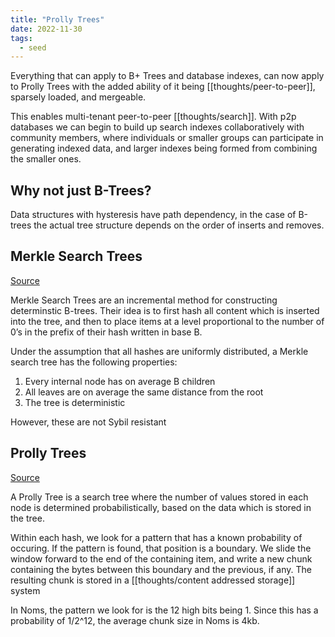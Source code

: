 ```yaml
---
title: "Prolly Trees"
date: 2022-11-30
tags:
  - seed
---
```


Everything that can apply to B+ Trees and database indexes, can now apply to Prolly Trees with the added ability of it being [[thoughts/peer-to-peer]], sparsely loaded, and mergeable.

This enables multi-tenant peer-to-peer [[thoughts/search]]. With p2p databases we can begin to build up search indexes collaboratively with community members, where individuals or smaller groups can participate in generating indexed data, and larger indexes being formed from combining the smaller ones.

## Why not just B-Trees?

Data structures with hysteresis have path dependency, in the case of B-trees the actual tree structure depends on the order of inserts and removes.

## Merkle Search Trees

[Source](https://0fps.net/2020/12/19/peer-to-peer-ordered-search-indexes/)

Merkle Search Trees are an incremental method for constructing determinstic B-trees. Their idea is to first hash all content which is inserted into the tree, and then to place items at a level proportional to the number of 0’s in the prefix of their hash written in base B.

Under the assumption that all hashes are uniformly distributed, a Merkle search tree has the following properties:

1. Every internal node has on average B children
2. All leaves are on average the same distance from the root
3. The tree is deterministic

However, these are not Sybil resistant

## Prolly Trees

[Source](https://github.com/attic-labs/noms/blob/master/doc/intro.md#prolly-trees-probabilistic-b-trees)

A Prolly Tree is a search tree where the number of values stored in each node is determined probabilistically, based on the data which is stored in the tree.

Within each hash, we look for a pattern that has a known probability of occuring. If the pattern is found, that position is a boundary. We slide the window forward to the end of the containing item, and write a new chunk containing the bytes between this boundary and the previous, if any. The resulting chunk is stored in a [[thoughts/content addressed storage]] system

In Noms, the pattern we look for is the 12 high bits being 1. Since this has a probability of 1/2^12, the average chunk size in Noms is 4kb.
